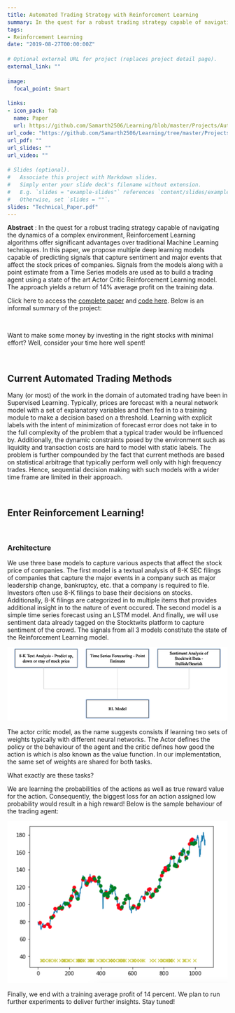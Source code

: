 ```yaml
---
title: Automated Trading Strategy with Reinforcement Learning
summary: In the quest for a robust trading strategy capable of navigating the dynamics of a complex environment, Reinforcement Learning algorithms offer significant advantages over traditional Machine Learning techniques. In this paper, we propose multiple deep learning models capable of predicting signals that capture sentiment and major events that affect the stock prices of companies. 
tags:
- Reinforcement Learning
date: "2019-08-27T00:00:00Z"

# Optional external URL for project (replaces project detail page).
external_link: ""

image:
  focal_point: Smart

links:
- icon_pack: fab
  name: Paper
  url: https://github.com/Samarth2506/Learning/blob/master/Projects/Automated%20Trading%20using%20RL/Technical_Paper.pdf
url_code: "https://github.com/Samarth2506/Learning/tree/master/Projects/Automated%20Trading%20using%20RL"
url_pdf: ""
url_slides: ""
url_video: ""

# Slides (optional).
#   Associate this project with Markdown slides.
#   Simply enter your slide deck's filename without extension.
#   E.g. `slides = "example-slides"` references `content/slides/example-slides.md`.
#   Otherwise, set `slides = ""`.
slides: "Technical_Paper.pdf"
---
```


**Abstract** : In the quest for a robust trading strategy capable of navigating the dynamics of a complex environment, Reinforcement Learning algorithms offer significant advantages over traditional Machine Learning techniques. In this paper, we propose multiple deep learning models capable of predicting signals that capture sentiment and major events that affect the stock prices of companies. Signals from the models along with a point estimate from a Time Series models are used as to build a trading agent using a state of the art Actor Critic Reinforcement Learning model. The approach yields a return of 14% average profit on the training data.

Click here to access the [complete paper](Technical_Paper.pdf) and [code here](https://github.com/Samarth2506/Learning/tree/master/Projects/Automated%20Trading%20using%20RL). Below is an informal summary of the project:

</br>

Want to make some money by investing in the right stocks with minimal effort? Well, consider your time here well spent!

</br>

## **Current Automated Trading Methods**
Many (or most) of the work in the domain of automated trading have been in Supervised Learning. Typically, prices are forecast with a neural network model with a set of explanatory variables and then fed in to a training module to make a decision based on a threshold. Learning with explicit labels with the intent of minimization of forecast error does not take in to the full complexity of the problem that a typical trader would be influenced by.
Additionally, the dynamic constraints posed by the environment such as liquidity and transaction costs are hard to model with static labels. The problem is further compounded by the fact that current methods are based on statistical arbitrage that typically perform well only with high frequency trades. Hence, sequential decision making with such models with a wider time frame are limited in their approach.

</br>

## **Enter Reinforcement Learning!**

</br>

### **Architecture**
We use three base models to capture various aspects that affect the stock price of companies. The first model is a textual analysis of 8-K SEC filings of companies that capture the major events in a company such as major leadership change, bankruptcy, etc. that a company is required to file. Investors often use 8-K filings to base their decisions on stocks. Additionally, 8-K filings are categorized in to multiple items that provides additional insight in to the nature of event occured.
The second model is a simple time series forecast using an LSTM model. And finally, we will use sentiment data already tagged on the Stocktwits platform to capture sentiment of the crowd. The signals from all 3 models constitute the state of the Reinforcement Learning model.

![signals](signals.jpg)

The actor critic model, as the name suggests consists if learning two sets of weights typically with different neural networks. The Actor defines the policy or the behaviour of the agent and the critic defines how good the action is which is also known as the value function. In our implementation, the same set of weights are shared for both tasks.

What exactly are these tasks?

We are learning the probabilities of the actions as well as true reward value for the action. Consequently, the biggest loss for an action assigned low probability would result in a high reward! Below is the sample behaviour of the trading agent:

![agent_behavior](agent_behavior.jpg)

Finally, we end with a training average profit of 14 percent. We plan to run further experiments to deliver further insights. Stay tuned!